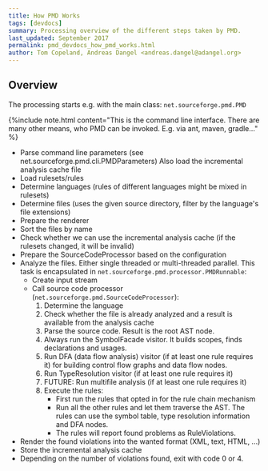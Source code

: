 ```yaml
---
title: How PMD Works
tags: [devdocs]
summary: Processing overview of the different steps taken by PMD.
last_updated: September 2017
permalink: pmd_devdocs_how_pmd_works.html
author: Tom Copeland, Andreas Dangel <andreas.dangel@adangel.org>
---
```


## Overview

The processing starts e.g. with the main class: `net.sourceforge.pmd.PMD`

{%include note.html content="This is the command line interface. There are many other means, who
PMD can be invoked. E.g. via ant, maven, gradle..." %}

*   Parse command line parameters (see net.sourceforge.pmd.cli.PMDParameters)
    Also load the incremental analysis cache file
*   Load rulesets/rules
*   Determine languages (rules of different languages might be mixed in rulesets)
*   Determine files (uses the given source directory, filter by the language's file extensions)
*   Prepare the renderer
*   Sort the files by name
*   Check whether we can use the incremental analysis cache (if the rulesets changed, it will be invalid)
*   Prepare the SourceCodeProcessor based on the configuration
*   Analyze the files. Either single threaded or multi-threaded parallel. This task is encapsulated
    in `net.sourceforge.pmd.processor.PMDRunnable`:
    *   Create input stream
    *   Call source code processor (`net.sourceforge.pmd.SourceCodeProcessor`):
        1.  Determine the language
        2.  Check whether the file is already analyzed and a result is available from the analysis cache
        3.  Parse the source code. Result is the root AST node.
        4.  Always run the SymbolFacade visitor. It builds scopes, finds declarations and usages.
        5.  Run DFA (data flow analysis) visitor (if at least one rule requires it) for building
            control flow graphs and data flow nodes.
        6.  Run TypeResolution visitor (if at least one rule requires it)
        7.  FUTURE: Run multifile analysis (if at least one rule requires it)
        8.  Execute the rules:
            *   First run the rules that opted in for the rule chain mechanism
            *   Run all the other rules and let them traverse the AST. The rules can use the symbol table,
                type resolution information and DFA nodes.
            *   The rules will report found problems as RuleViolations.
*   Render the found violations into the wanted format (XML, text, HTML, ...)
*   Store the incremental analysis cache
*   Depending on the number of violations found, exit with code 0 or 4.
